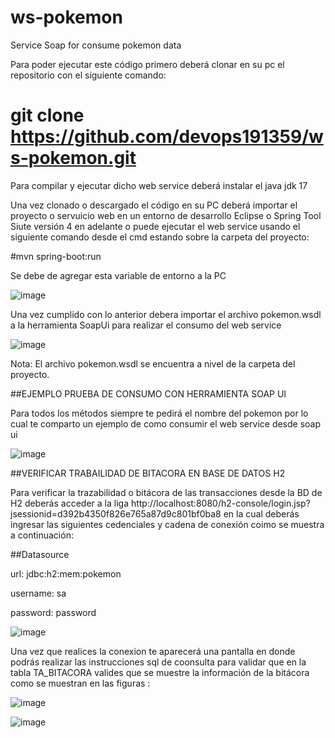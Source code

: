 # ws-pokemon
Service Soap for consume pokemon data


Para poder ejecutar este código primero deberá clonar en su pc el repositorio con el siguiente comando:

# git clone https://github.com/devops191359/ws-pokemon.git

Para compilar y ejecutar dicho web service deberá instalar el java jdk 17

Una vez clonado o descargado el código en su PC deberá importar el proyecto o servuicio web en un entorno de desarrollo Eclipse o Spring Tool Siute versión 4 en adelante o puede ejecutar el web service usando el siguiente comando desde el cmd estando sobre la carpeta del proyecto: 

#mvn spring-boot:run


Se debe de agregar esta variable de entorno a la PC 

![image](https://github.com/devops191359/ws-pokemon/assets/16689291/5dc9adcd-e087-45e2-a2ae-df75e0af1bfc)


Una vez cumplido con lo anterior debera importar el archivo pokemon.wsdl a la herramienta SoapUi para realizar el consumo del web service

![image](https://github.com/devops191359/ws-pokemon/assets/16689291/f960f5eb-9e42-455e-b0a3-6fffcb6d202a)


Nota: El archivo pokemon.wsdl se encuentra a nivel de  la  carpeta del proyecto.


##EJEMPLO PRUEBA DE CONSUMO CON HERRAMIENTA SOAP UI

Para todos los métodos siempre te pedirá el nombre del pokemon por lo cual te comparto un ejemplo de como consumir el web service desde soap ui

![image](https://github.com/devops191359/ws-pokemon/assets/16689291/d50c57d0-cb91-4300-a2a2-fe24e133f0f5)


##VERIFICAR TRABAILIDAD DE BITACORA EN BASE DE DATOS H2

Para verificar la trazabilidad o bitácora de las transacciones desde la BD de H2 deberás acceder a la liga http://localhost:8080/h2-console/login.jsp?jsessionid=d392b4350f826e765a87d9c801bf0ba8 en la cual deberás ingresar las siguientes cedenciales y cadena de conexión coimo se muestra a continuación:

##Datasource

url: jdbc:h2:mem:pokemon

username: sa

password: password

![image](https://github.com/devops191359/ws-pokemon/assets/16689291/8cdaa4fb-ba9a-4e29-98c9-ae1640d24474)

Una vez que realices la conexion te aparecerá una pantalla en donde podrás realizar las instrucciones sql de coonsulta para validar que en la tabla  TA_BITACORA valides que se muestre la información de la bitácora como se muestran en las figuras :

![image](https://github.com/devops191359/ws-pokemon/assets/16689291/e4af2036-af4c-467f-ae4c-5b9c0a56569d)


![image](https://github.com/devops191359/ws-pokemon/assets/16689291/fcccb903-7092-4a46-85ec-525510d85779)











